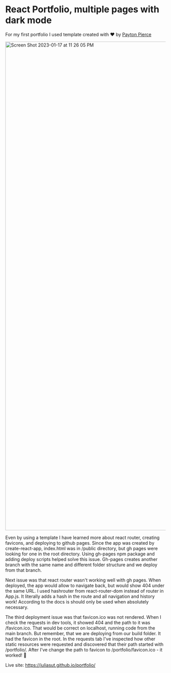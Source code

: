 # React Portfolio, multiple pages with dark mode

<p>
    For my first portfolio I used template created with &hearts; by
    <a href='https://paytonpierce.dev'>Payton Pierce</a>
</p>


<img width="1529" alt="Screen Shot 2023-01-17 at 11 26 05 PM" src="https://user-images.githubusercontent.com/81769855/213099941-47466c53-e2d5-457e-b21e-f4ecb68de638.png">

Even by using a template I have learned more about react router, creating favicons, and deploying to github pages. Since the app was created by create-react-app, index.html was in /public directory, but gh pages were looking for one in the root directory. Using gh-pages npm package and adding deploy scripts helped solve this issue. Gh-pages creates another branch with the same name and different folder structure and we deploy from that branch.

Next issue was that react router wasn't working well with gh pages. When deployed, the app would allow to navigate back, but would show 404 under the same URL. I used hashrouter from react-router-dom instead of router in App.js. It literally adds a hash in the route and all navigation and history work! According to the docs is should only be used when absolutely necessary.

The third deployment issue was that favicon.ico was not rendered. When I check the requests in dev tools, it showed 404 and the path to it was /favicon.ico. That would be correct on localhost, running code from the main branch. But remember, that we are deploying from our build folder. It had the favicon in the root.
In the requests tab I've inspected how other static resources were requested and discovered that their path started with /portfolio/. After I've change the path to favicon to /portfolio/favicon.ico - it worked! :raised_hands:

Live site: https://juliasut.github.io/portfolio/
